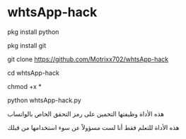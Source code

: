 # whtsApp-hack



pkg install python 


pkg install git 


git clone https://github.com/Motrixx702/whtsApp-hack



cd whtsApp-hack



chmod +x * 




python whtsApp-hack.py




هذه الأداة وظيفتها التخمين على رمز التحقق الخاص بالواتساب


هذه الأداة للتعلم فقط أنا لست مسؤولاً عن سوء استخدامها من قبلك
